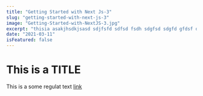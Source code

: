 ```yaml
---
title: "Getting Started with Next Js-3"
slug: "getting-started-with-next-js-3"
image: "Getting-Started-with-NextJS-3.jpg"
excerpt: "thisia asakjhsdkjsasd sdjfsfd sdfsd fsdh sdgfsd sdgfd gfdsf dfsgd fgdfgdf "
date: "2021-03-11"
isFeatured: false
---
```


# This is a TITLE

This is a some regulat text [link](google.com)
